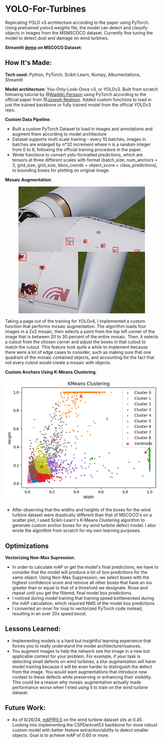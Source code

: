 # YOLO-For-Turbines
Replicating YOLO v3 architecture according to the paper using PyTorch. Using pretrained yolov3.weights file, the model can detect and classify objects in images from the MSMSCOCO dataset. Currently fine tuning the model to detect dust and damage on wind turbines. 

**Streamlit [demo](https://yolov3mscocodemo.streamlit.app/) on MSCOCO Dataset:** 

## How It's Made:

**Tech used:** Python, PyTorch, Scikit-Learn, Numpy, Albumentations, Streamlit

**Model architecture**: You-Only-Look-Once v3, or YOLOv3. Built from scratch following tutorial by @[Aladdin Persson](https://github.com/aladdinpersson) using PyTorch according to the official paper from @[Joseph Redmon](https://github.com/pjreddie). Added custom functions to load in just the trained backbone or fully trained model from the official YOLOv3 repo. 

**Custom Data Pipeline**: 
- Built a custom PyTorch Dataset to load in images and annotations and augment them according to model architecture
- Dataset supports multi scale training - every 10 batches, images in batches are enlarged by n*32 increment where n is a random integer from 0 to 6, following the official training procedure in the paper. 
- Wrote functions to convert yolo-formatted predictions, which are tensors at three different scales with format (batch_size, num_anchors = 3, grid_size, grid_size, bbox_coords + object_score + class_predictions), to bounding boxes for plotting on original image. 

**Mosaic Augmentation**:
<p align="center">
<img src = "readme_images/MosaicAugmentation.png" alt = "Mosaic Augmentation" >

Taking a page out of the training for YOLOv4, I implemented a custom function that performs mosaic augmentation. The algorithm loads four images in a 2x2 mosaic, then selects a point from the top left corner of the image that is between 20 to 30 percent of the entire mosaic. Then, it selects a cutout from the chosen corner and adjust the boxes in that cutout to match the cutout. This feature took quite a while to implement because there were a lot of edge cases to consider, such as making sure that one quadrant of the mosaic contained objects, and accounting for the fact that not every cutout would create a mosaic with objects. 

**Custom Anchors Using K-Means Clustering**:
<p align="center">
<img src = "readme_images/KMeansClustering.png" alt = "K-means clustering used to compute optimal anchor boxes for wind turbine dataset" >

- After observing that the widths and heights of the boxes for the wind turbine dataset were drastically different than that of MSCOCO's on a scatter plot, I used Scikit-Learn's K-Means Clustering algorithm to generate custom anchor boxes for my wind turbine defect model. I also wrote the algorithm from scratch for my own learning purposes. 

## Optimizations
**Vectorizing Non-Max Supression**:
- In order to calculate mAP or get the model's final predictions, we have to consider that the model will produce a lot of box predictions for the same object. Using Non-Max Suppression, we select boxes with the highest confidence score and remove all other boxes that have an iou greater than or equal to that of a threshold we designate. Rinse and repeat until you get the filtered, final model box predictions.
- I noticed during model training that training speed bottlenecked during the mAP calculation, which required NMS of the model box predictions.
- I converted an inner for loop to vectorized PyTorch code instead, resulting in an over 20x speed boost.

## Lessons Learned:
- Implementing models is a hard but insightful learning experience that forces you to really understand the model architecture/nuances.
- You augment images to help the network see the image in a new but applicable context for your problem. For example, if your task is detecting small defects on wind turbines, a blur augmentation will harm model training because it will be even harder to distinguish the defect from the image. You would want augmentations that introduce new context to these defects while preserving or enhancing their visibility. This could be a reason why mosaic augmentation actually made performance worse when I tried using it to train on the wind turbine dataset.

## Future Work:
- As of 8/26/24, mAP@0.5 on the wind turbine dataset sits at 0.45. Looking into implementing the CSPDarknet53 backbone for more robust custom model with better feature extraction/ability to detect smaller objects. Goal is to achieve mAP of 0.60 or more. 
